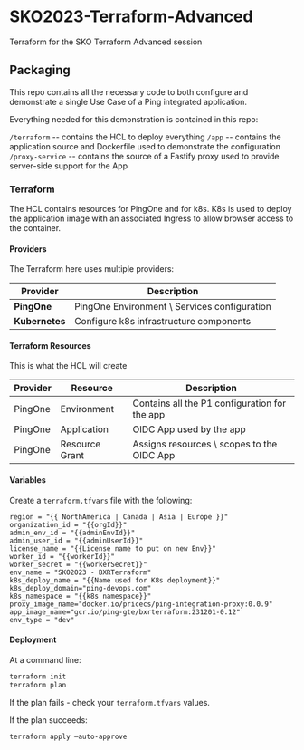# SKO2023-Terraform-Advanced

 Terraform for the SKO Terraform Advanced session

## Packaging

This repo contains all the necessary code to both configure and demonstrate a single Use Case of a Ping integrated application.

Everything needed for this demonstration is contained in this repo:

`/terraform` -- contains the HCL to deploy everything
`/app` -- contains the application source and Dockerfile used to demonstrate the configuration
`/proxy-service` -- contains the source of a Fastify proxy used to provide server-side support for the App

### Terraform

The HCL contains resources for PingOne and for k8s. K8s is used to deploy the application image with an associated Ingress to allow browser access to the container.

#### Providers

The Terraform here uses multiple providers:

| Provider | Description |
| --- | --- |
| **PingOne** | PingOne Environment \ Services configuration |
| **Kubernetes** | Configure k8s infrastructure components |

#### Terraform Resources

This is what the HCL will create

| Provider | Resource | Description |
| --- | --- | --- |
| PingOne | Environment | Contains all the P1 configuration for the app |
| PingOne | Application | OIDC App used by the app |
| PingOne | Resource Grant | Assigns resources \ scopes to the OIDC App |



#### Variables

Create a `terraform.tfvars` file with the following:

```hcl
region = "{{ NorthAmerica | Canada | Asia | Europe }}"
organization_id = "{{orgId}}"
admin_env_id = "{{adminEnvId}}"
admin_user_id = "{{adminUserId}}"
license_name = "{{License name to put on new Env}}"
worker_id = "{{workerId}}"
worker_secret = "{{workerSecret}}"
env_name = "SKO2023 - BXRTerraform"
k8s_deploy_name = "{{Name used for K8s deployment}}"
k8s_deploy_domain="ping-devops.com"
k8s_namespace = "{{k8s namespace}}"
proxy_image_name="docker.io/pricecs/ping-integration-proxy:0.0.9"
app_image_name="gcr.io/ping-gte/bxrterraform:231201-0.12"
env_type = "dev"
```

#### Deployment

At a command line:

```zsh
terraform init
terraform plan
```

If the plan fails - check your `terraform.tfvars` values.

If the plan succeeds:

```hcl
terraform apply —auto-approve
````


